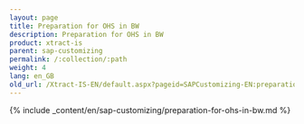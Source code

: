 ```yaml
---
layout: page
title: Preparation for OHS in BW
description: Preparation for OHS in BW
product: xtract-is
parent: sap-customizing
permalink: /:collection/:path
weight: 4
lang: en_GB
old_url: /Xtract-IS-EN/default.aspx?pageid=SAPCustomizing-EN:preparation-for-ohs-in-bw
---
```


{% include _content/en/sap-customizing/preparation-for-ohs-in-bw.md  %}